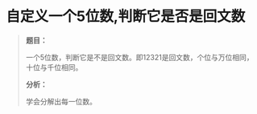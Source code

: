 # 自定义一个5位数,判断它是否是回文数

> **题目：**
>
> 一个5位数，判断它是不是回文数。即12321是回文数，个位与万位相同，十位与千位相同。
>
> **分析：**
>
> 学会分解出每一位数。